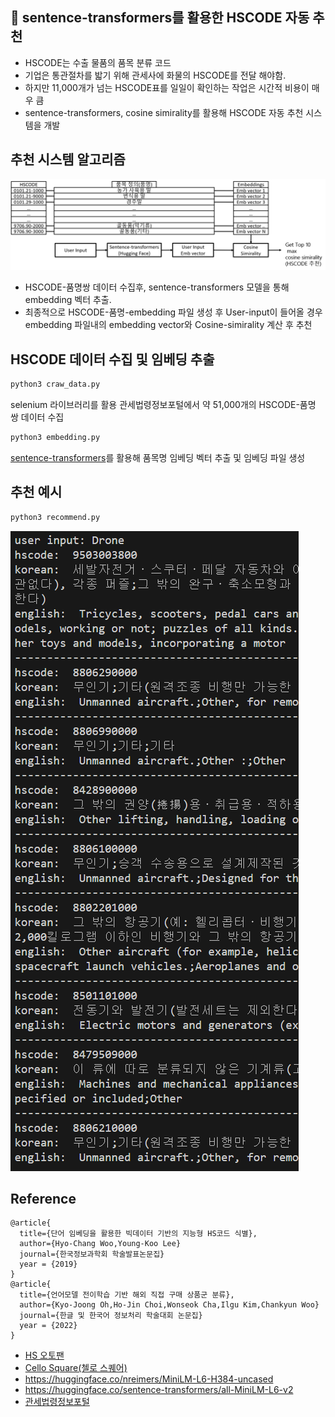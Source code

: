 ## 🚢 sentence-transformers를 활용한 HSCODE 자동 추천
* HSCODE는 수출 물품의 품목 분류 코드
* 기업은 통관절차를 밟기 위해 관세사에 화물의 HSCODE를 전달 해야함.
* 하지만 11,000개가 넘는 HSCODE표를 일일이 확인하는 작업은 시간적 비용이 매우 큼
* sentence-transformers, cosine simirality를 활용해 HSCODE 자동 추천 시스템을 개발

## 추천 시스템 알고리즘
![algorithm](image/algorithm.png)

* HSCODE-품명쌍 데이터 수집후, sentence-transformers 모델을 통해 embedding 벡터 추출.
* 최종적으로 HSCODE-품명-embedding 파일 생성 후 User-input이 들어올 경우 embedding 파일내의 embedding vector와 Cosine-simirality 계산 후 추천
## HSCODE 데이터 수집 및 임베딩 추출

```bash
python3 craw_data.py
```
selenium 라이브러리를 활용 관세법령정보포털에서 약 51,000개의 HSCODE-품명 쌍 데이터 수집

```bash
python3 embedding.py
```
[sentence-transformers](https://huggingface.co/sentence-transformers/all-MiniLM-L6-v2)를 활용해 품목명 임베딩 벡터 추출 및 임베딩 파일 생성

## 추천 예시
```bash
python3 recommend.py
```
![recommend](image/recommend.png)

## Reference
```
@article{
  title={단어 임베딩을 활용한 빅데이터 기반의 지능형 HS코드 식별},
  author={Hyo-Chang Woo,Young-Koo Lee}
  journal={한국정보과학회 학술발표논문집}
  year = {2019} 
}
@article{
  title={언어모델 전이학습 기반 해외 직접 구매 상품군 분류},
  author={Kyo-Joong Oh,Ho-Jin Choi,Wonseok Cha,Ilgu Kim,Chankyun Woo}
  journal={한글 및 한국어 정보처리 학술대회 논문집}
  year = {2022} 
}
```
* [HS 오토팬](https://www.hs-tariff.com/main/hs_mti_ai_main/?device=pc)
* [Cello Square(첼로 스퀘어)](https://www.cello-square.com/kr-ko/index.do)
* https://huggingface.co/nreimers/MiniLM-L6-H384-uncased
* https://huggingface.co/sentence-transformers/all-MiniLM-L6-v2
* [관세법령정보포털](https://unipass.customs.go.kr/clip/index.do)

